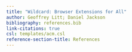 ```yaml
---
title: "Wildcard: Browser Extensions for All"
author: Geoffrey Litt; Daniel Jackson
bibliography: references.bib
link-citations: true
csl: templates/acm.csl
reference-section-title: References
---
```


